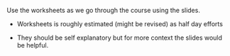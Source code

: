 Use the worksheets as we go through the course using the slides.

* Worksheets is roughly estimated (might be revised) as half day efforts

* They should be self explanatory but for more context the slides would be helpful.